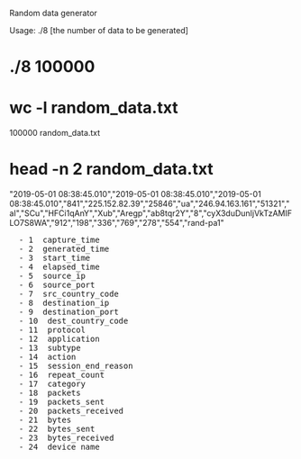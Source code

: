 Random data generator

Usage: ./8 [the number of data to be generated]

# ./8 100000                                                                      

# wc -l random_data.txt                                                           
100000 random_data.txt

# head -n 2 random_data.txt                                                        
"2019-05-01 08:38:45.010","2019-05-01 08:38:45.010","2019-05-01 08:38:45.010","841","225.152.82.39","25846","ua","246.94.163.161","51321","aI","SCu","HFCi1qAnY","Xub","Aregp","ab8tqr2Y","8","cyX3duDunIjVkTzAMIFLO7S8WA","912","198","336","769","278","554","rand-pa1"

<pre>
  - 1  capture_time 
  - 2  generated_time
  - 3  start_time
  - 4  elapsed_time
  - 5  source_ip
  - 6  source_port
  - 7  src_country_code
  - 8  destination_ip
  - 9  destination_port
  - 10  dest_country_code
  - 11  protocol
  - 12  application
  - 13  subtype
  - 14  action
  - 15  session_end_reason
  - 16  repeat_count
  - 17  category
  - 18  packets
  - 19  packets_sent
  - 20  packets_received
  - 21  bytes
  - 22  bytes_sent
  - 23  bytes_received
  - 24  device_name
</pre>